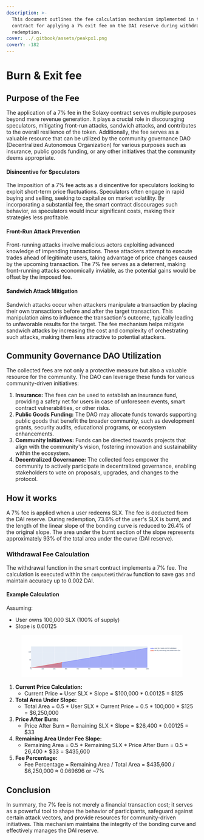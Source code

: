 ```yaml
---
description: >-
  This document outlines the fee calculation mechanism implemented in the smart
  contract for applying a 7% exit fee on the DAI reserve during withdrawal or
  redemption.
cover: ../.gitbook/assets/peakpx1.png
coverY: -182
---
```


# Burn & Exit fee

## Purpose of the Fee

The application of a 7% fee in the Solaxy contract serves multiple purposes beyond mere revenue generation. It plays a crucial role in discouraging speculators, mitigating front-run attacks, sandwich attacks, and contributes to the overall resilience of the token. Additionally, the fee serves as a valuable resource that can be utilized by the community governance DAO (Decentralized Autonomous Organization) for various purposes such as insurance, public goods funding, or any other initiatives that the community deems appropriate.

#### Disincentive for Speculators

The imposition of a 7% fee acts as a disincentive for speculators looking to exploit short-term price fluctuations. Speculators often engage in rapid buying and selling, seeking to capitalize on market volatility. By incorporating a substantial fee, the smart contract discourages such behavior, as speculators would incur significant costs, making their strategies less profitable.

#### Front-Run Attack Prevention

Front-running attacks involve malicious actors exploiting advanced knowledge of impending transactions. These attackers attempt to execute trades ahead of legitimate users, taking advantage of price changes caused by the upcoming transaction. The 7% fee serves as a deterrent, making front-running attacks economically inviable, as the potential gains would be offset by the imposed fee.

#### Sandwich Attack Mitigation

Sandwich attacks occur when attackers manipulate a transaction by placing their own transactions before and after the target transaction. This manipulation aims to influence the transaction's outcome, typically leading to unfavorable results for the target. The fee mechanism helps mitigate sandwich attacks by increasing the cost and complexity of orchestrating such attacks, making them less attractive to potential attackers.

## Community Governance DAO Utilization

The collected fees are not only a protective measure but also a valuable resource for the community. The DAO can leverage these funds for various community-driven initiatives:

1. **Insurance:** The fees can be used to establish an insurance fund, providing a safety net for users in case of unforeseen events, smart contract vulnerabilities, or other risks.
2. **Public Goods Funding:** The DAO may allocate funds towards supporting public goods that benefit the broader community, such as development grants, security audits, educational programs, or ecosystem enhancements.
3. **Community Initiatives:** Funds can be directed towards projects that align with the community's vision, fostering innovation and sustainability within the ecosystem.
4. **Decentralized Governance:** The collected fees empower the community to actively participate in decentralized governance, enabling stakeholders to vote on proposals, upgrades, and changes to the protocol.

## How it works

A 7% fee is applied when a user redeems SLX. The fee is deducted from the DAI reserve. During redemption, 73.6% of the user's SLX is burnt, and the length of the linear slope of the bonding curve is reduced to 26.4% of the original slope. The area under the burnt section of the slope represents approximately 93% of the total area under the curve (DAI reserve).

### Withdrawal Fee Calculation

The withdrawal function in the smart contract implements a 7% fee. The calculation is executed within the `computeWithdraw` function to save gas and maintain accuracy up to 0.002 DAI.

#### Example Calculation

Assuming:

* User owns 100,000 SLX (100% of supply)
* Slope is 0.00125

<figure><img src="../.gitbook/assets/newplot(16).png" alt=""><figcaption></figcaption></figure>

1. **Current Price Calculation:**
   * Current Price = User SLX \* Slope = $100,000 \* 0.00125 = $125
2. **Total Area Under Slope:**
   * Total Area = 0.5 \* User SLX \* Current Price = 0.5 \* 100,000 \* $125 = $6,250,000
3. **Price After Burn:**
   * Price After Burn = Remaining SLX \* Slope = $26,400 \* 0.00125 = $33
4. **Remaining Area Under Fee Slope:**
   * Remaining Area = 0.5 \* Remaining SLX \* Price After Burn = 0.5 \* 26,400 \* $33 = $435,600
5. **Fee Percentage:**
   * Fee Percentage = Remaining Area / Total Area = $435,600 / $6,250,000 ≈ 0.069696 or \~7%

## Conclusion

In summary, the 7% fee is not merely a financial transaction cost; it serves as a powerful tool to shape the behavior of participants, safeguard against certain attack vectors, and provide resources for community-driven initiatives. This mechanism maintains the integrity of the bonding curve and effectively manages the DAI reserve.
